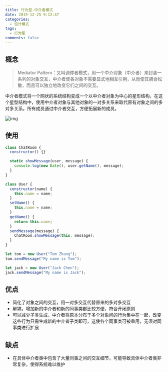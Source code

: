 ```yaml
---
title: 行为型-中介者模式
date: 2019-12-25 9:12:47
categories:
  - 设计模式
tags:
  - 行为型
comments: false
---
```


## 概念

> Mediator Pattern：又叫调停者模式，用一个中介对象（中介者）来封装一系列的对象交互，中介者使各对象不需要显式地相互引用，从而使其耦合松散，而且可以独立地改变它们之间的交互。

中介者模式将一个网状的系统结构变成一个以中介者对象为中心的星形结构，在这个星型结构中，使用中介者对象与其他对象的一对多关系来取代原有对象之间的多对多关系。所有成员通过中介者交互，方便拓展新的成员。

![img](https://raw.githubusercontent.com/xietao3/Study-Plan/master/DesignPatterns/src/%E4%B8%AD%E4%BB%8B%E8%80%85.png)

## 使用

```js
class ChatRoom {
  constructor() {}

  static showMessage(user, message) {
    console.log(new Date(), user.getName(), message);
  }
}

class User {
  constructor(name) {
    this.name = name;
  }
  setName() {
    this.name = name;
  }
  getName() {
    return this.name;
  }
  sendMessage(message) {
    ChatRoom.showMessage(this, message);
  }
}

let tom = new User("Tom Zhang");
tom.sendMessage("My name is Tom");

let jack = new User("Jack Chen");
jack.sendMessage("My name is Jack");
```

## 优点

- 简化了对象之间的交互，用一对多交互代替原来的多对多交互
- 解耦，增加新的中介者和新的同事类都比较方便，符合开闭原则
- 可以减少子类生成，中介者将原本分布于多个对象间的行为集中在一起，改变这些行为只需生成新的中介者子类即可，这使各个同事类可被重用，无须对同事类进行扩展

## 缺点

- 在具体中介者类中包含了大量同事之间的交互细节，可能导致具体中介者类非常复杂，使得系统难以维护
